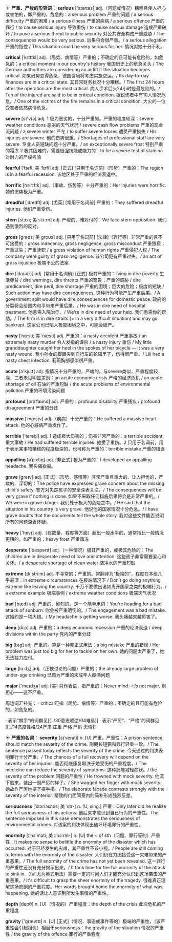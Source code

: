 ☀ <span class="category">**严重、严峻的形容词：**</span>
<span class="vocabulary">**serious**</span> ['sɪərɪəs] 
<span class="definition">adj.（问题或情况）糟糕且使人担心或害怕的，即严重的，危急的：</span>a serious problem 严重的问题 / a serious difficulty 严重的困难 / a serious illness 严重的疾病 / a serious offence 严重的罪行 / to cause serious injury 导致重伤 / to cause serious damage 造成严重破坏 / to pose a serious threat to public security 对公共安全构成严重威胁 / The consequences would be very serious. 后果将会很严重。/ a serious allegation 严重的指控 / This situation could be very serious for her. 情况对她十分不利。
           
<span class="vocabulary">**critical**</span> [ˈkrɪtɪkl]
<span class="definition">adj.（局势、病情等）严重的；不确定的且可能有危险的，如危急的：</span>a critical moment in our country's history 我国历史上的危急关头 / The German authorities are considering an airlift if the situation becomes critical. 如果局势变得危急，德国当局将考虑实施空运。/ Its day-to-day finances are in a critical state. 其日常财务状况十分糟糕。/ The first 24 hours after the operation are the most critical. 病人手术后头24小时是最危险的。/ Ten of the injured are said to be in critical condition. 据说伤者中有10人情况危急。/ One of the victims of the fire remains in a critical condition. 大火的一位受害者依然病情危急。

<span class="vocabulary">**severe**</span> [sɪ'vɪə] 
<span class="definition">adj. 1 极为恶劣的，十分严重的。严重的程度较深：</span>severe weather conditions 恶劣的天气状况 / severe cash flow problems 严重的现金流问题 / a severe winter 严冬 / to suffer severe losses 遭受严重损失 / His injuries are severe. 他的伤势很重。/ Shortages of professional staff are very severe. 专业人员短缺问题十分严重。/ an exceptionally severe frost 特别严重的霜冻 <span class="definition">2 极其困难的，需要很强技能或能力的：</span>to be a severe test of stamina 对耐力的严峻考验
           
<span class="vocabulary">**fearful**</span> [ˈfɪəfl; 美 ˈfɪrfl]
<span class="definition">adj. [正式] [只用于名词前]（形势）严重的：</span>The region is in a fearful recession. 该地区处于严重的经济衰退中。
       
<span class="vocabulary">**horrific**</span> [həˈrɪfɪk]
<span class="definition">adj.（事故、伤势等）十分严重的：</span>Her injuries were horrific. 她的伤势极为严重。

<span class="vocabulary">**dreadful**</span> [ˈdredfl]
<span class="definition">adj. [尤英] [常用于名词前] 严重的：</span>They suffered dreadful injuries. 他们严重受伤。

<span class="vocabulary">**stern**</span> [stɜ:n; 美 stɜ:rn]
<span class="definition">adj. 严峻的、难对付的：</span>We face stern opposition. 我们遇到激烈的反对。

<span class="vocabulary">**gross**</span> [grəʊs; 美 groʊs]
<span class="definition">adj. [只用于名词前] [法律]（罪行等）非常严重的且不可接受的：</span>gross indecency, gross negligence, gross misconduct 严重猥亵；严重过失；严重渎职 / a gross violation of human rights 严重侵犯人权 / The company were guilty of gross negligence. 该公司犯有严重过失。/ an act of gross injustice 极端不公的法案          
           
<span class="vocabulary">**dire**</span> [ˈdaɪə(r)]
<span class="definition">adj. [常用于名词前] [正式] 极其严重的：</span>living in dire poverty 生活赤贫 / dire warnings, dire threats 严重的警告；严重的威胁 / dire predicament, dire peril, dire shortage 严重的困境；巨大的危险；极度的短缺 / Such action may have dire consequences. 这种行为可能产生严重后果。/ A government split would have dire consequences for domestic peace. 政府的分裂将会给国内和平带来严重后果。/ He was in dire need of hospital treatment. 他急需入院治疗。/ We're in dire need of your help. 我们急需你的帮助。/ The firm is in dire straits (= in a very difficult situation) and may go bankrupt. 这家公司已陷入极度困境之中，可能会破产。

<span class="vocabulary">**nasty**</span> [ˈnɑ:sti; 美 ˈnæsti]
<span class="definition">adj. 严重的：</span>a nasty accident 严重事故 / an extremely nasty murder 令人发指的谋杀 / a nasty injury 重伤 / My little granddaughter caught her heel in the spokes of her bicycle — it was a very nasty wound. 我小孙女的脚跟夹到自行车的轮辐里了，伤得很严重。/ Lili had a nasty chest infection. 莉莉胸部感染很严重。

<span class="vocabulary">**acute**</span> [ə'kju:t] 
<span class="definition">adj. 指情况十分严重的，严峻的。与severe类似，严重程度较深，二者未见明显差别：</span>an acute economic crisis 严峻的经济危机 / an acute shortage of oil 石油的严重短缺 / the acute problems of environmental pollution 严重的环境污染问题
           
<span class="vocabulary">**profound**</span> [prəˈfaʊnd]
<span class="definition">adj. 严重的：</span>profound disability 严重残疾 / profound disagreement 严重的分歧
           
<span class="vocabulary">**massive**</span> [ˈmæsɪv]
<span class="definition">adj.（疾病）十分严重的：</span>He suffered a massive heart attack. 他的心脏病严重发作了。

<span class="vocabulary">**terrible**</span> ['terəbl] 
<span class="definition">adj. 1 造成极大伤害的；伤害非常严重的：</span>a terrible accident 重大事故 / He had suffered terrible injuries. 他受了重伤。<span class="definition">2 只用于名词前，用于表示某事物糟糕的程度极深的，也可称为严重的：</span>terrible mistake 严重的错误 
                      
<span class="vocabulary">**appalling**</span> [əˈpɔ:lɪŋ]
<span class="definition">adj. [非正式] 极为严重的：</span>I developed an appalling headache. 我头痛欲裂。
 
<span class="vocabulary">**grave**</span> [greɪv]
<span class="definition">adj. [正式]（形势、感情等）非常严重且重大的、让人担忧的，严峻的、深切的：</span>The police have expressed grave concern about the missing child's safety. 警方对失踪孩子的安全深表关注。/ The consequences will be very grave if nothing is done. 如果不采取任何措施后果将会是非常严重的。/ We were in grave danger. 我们处于极大的危险之中。/ He said that the situation in his country is very grave. 他说他的国家情况十分危急。/ I have grave doubts that the documents tell the whole story. 我对这些文件能否说明所有的问题深表怀疑。

<span class="vocabulary">**heavy**</span> ['hevɪ] 
<span class="definition">adj.（在数量、程度等方面）超出一般水平的，通常指比一般情况更糟的，如严重的：</span>heavy frost 严重霜冻

<span class="vocabulary">**desperate**</span> ['despərɪt] 
<span class="definition">adj.（一种情况）极其严重的，或极其危险的：</span>The children are in desperate need of love and attention. 这些孩子非常需要爱心和关怀。/ a desperate shortage of clean water 洁净水的严重短缺

<span class="vocabulary">**extreme**</span> [ɪk'stri:m] 
<span class="definition">adj. 不寻常的；严重的。常翻译为“极端的”，程度在本组几乎最深：</span>in extreme circumstances 在极端情况下 / Don’t go doing anything extreme like leaving the country. 千万不要做出诸如离开国家之类的极端行为。/ a extreme example 极端事例 / extreme weather conditions 极端天气状况

<span class="vocabulary">**bad**</span> [bæd] 
<span class="definition">adj. 严重的、剧烈的。是一个简单用词：</span>You’re heading for a bad attack of sunburn. 你会被严重晒伤的。/ The engagement was a bad mistake. 这婚约是一项大错。/ My headache is getting worse. 我头痛越来越厉害了。

<span class="vocabulary">**deep**</span> [di:p] 
<span class="definition">adj. 严重的：</span>a deep economic recession 严重的经济衰退 / deep divisions within the party 党内的严重分歧

<span class="vocabulary">**big**</span> [bɪɡ] 
<span class="definition">adj. 严重的。算是一种非正式用法：</span>a big mistake 严重的错误 / Her problem was just too big for her to tackle on her own. 她的问题太严重了，她无法独力应付。

<span class="vocabulary">**large**</span> [lɑːdӡ] 
<span class="definition">adj.（正被讨论的问题）严重的：</span>the already large problem of under-age drinking 已颇为严重的未成年人酗酒问题 

<span class="vocabulary">**major**</span> ['meɪdӡə] 
<span class="definition">adj. [美] 只作表语，指严重的：</span>Never mind--it’s not major. 别担心——这不严重。

周边词汇补充：
· critical可指（局势、病情等）严重的；不确定的且可能有危险的，如危急的。

· 表示“棘手”的词群见[[../30意志顺逆/04难易]]
· 表示“严厉”、“严格”的词群见[[../14态度性格/24严肃 庄重 严格 严厉 无情]]

☀ <span class="category">**严重的名词：**</span>
<span class="vocabulary">**severity**</span> [sɪˈverəti]
<span class="definition">n. [U] 严重，严重性：</span>A prison sentence should match the severity of the crime. 刑期长短要和罪行轻重一致。/ The sentence passed today reflects the severity of the crime. 今天通过的判决表明罪行十分严重。/ The chances of a full recovery will depend on the severity of her injuries. 能否彻底康复取决于她受伤的严重程度。/ The medicine can reduce the severity of symptoms. 这种药能减轻症状。/ the severity of the problem 问题的严重性 / He frowned with mock severity. 他沉下脸来，装出一副严厉的样子。/ She wagged her finger with mock severity. 她故作严厉地摆了摆手指。/ The elaborate facade contrasts strongly with the severity of the interior. 精致的门面同室内的简朴形成强烈反差。           

<span class="vocabulary">**seriousness**</span> [ˈsɪəriəsnəs; 美 ˈsɪr-]
<span class="definition">n. [U, sing.] 严重：</span>Only later did he realize the full seriousness of his actions. 他后来才意识到自已行为的严重性。The sentence imposed in this case demonstrates the seriousness of environmental crimes. 对该案的判决体现出破坏环境罪行的严重性。
           
<span class="vocabulary">**enormity**</span> [ɪˈnɔ:məti; 美 ɪˈnɔ:rm-]
<span class="definition">n. [U] the ~ of sth（问题、罪行等的）严重性：</span>It makes no sense to belittle the enormity of the disaster which has occurred. 对于已经发生的灾难，其严重性不该小视。/ People are still coming to terms with the enormity of the disaster. 人们仍在力图接受这一灾难带来的严重恶果。/ The full enormity of the crime has not yet been revealed. 这一罪行的严重性还没有充分揭示出来。/ It took time for the full enormity of the attack to sink in.（full尤为英式用法）需要一定的时间人们才能充分认识到这场袭击的严重恶果。/ It's difficult to grasp the sheer enormity of the tragedy. 很难真正理解这场悲剧的严重程度。Her words brought home the enormity of what was happening. 她的话让人意识到所发生事情的严重性。

<span class="vocabulary">**depth**</span> [depθ] 
<span class="definition">n. [U]（情况的）严重程度：</span>the depth of the crisis 此次危机的严重程度

<span class="vocabulary">**gravity**</span> ['ɡrævɪtɪ] 
<span class="definition">n. [U] [正式]（情况、事态或事件等的）极端的严重性，（该严重性会引起担忧）相当于seriousness：</span>the gravity of the situation 情况的严重性 / the gravity of the offence 罪行的严重程度